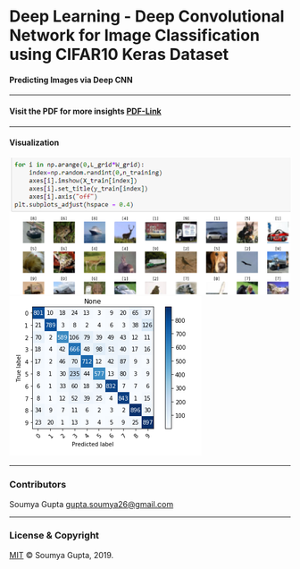 # Deep Learning - Deep Convolutional Network for Image Classification using CIFAR10 Keras Dataset

#### Predicting Images via Deep CNN
 ---
#### Visit the PDF for more insights [PDF-Link](https://github.com/guptasoumya26/DeepCNN-CIFAR10-ImageClassificaton/blob/master/CIFAR10_Deep_CNN.pdf)
 ---
#### Visualization
<img src="https://raw.githubusercontent.com/guptasoumya26/DeepCNN-CIFAR10-ImageClassificaton/master/Images/Cap1.PNG" alt="img-1"/>

<img src="https://raw.githubusercontent.com/guptasoumya26/DeepCNN-CIFAR10-ImageClassificaton/master/Images/Cap2.PNG" alt="img-2"/>

 ---
 ### Contributors
 Soumya Gupta <gupta.soumya26@gmail.com>

---
### License & Copyright
[MIT](https://choosealicense.com/licenses/mit/)
© Soumya Gupta, 2019.



